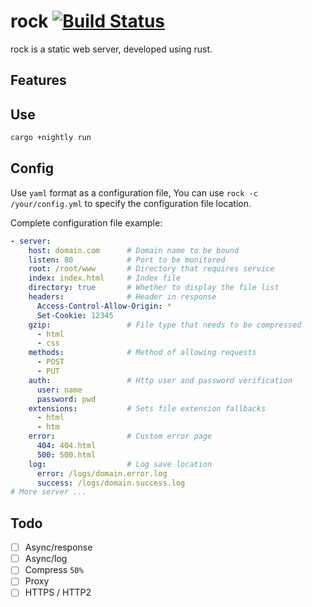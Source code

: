 
# rock [![Build Status](https://img.shields.io/travis/wyhaya/rock.svg?style=flat-square)](https://travis-ci.org/wyhaya/rock)

rock is a static web server, developed using rust.

## Features

## Use

```bash
cargo +nightly run
```

## Config

Use `yaml` format as a configuration file, You can use `rock -c /your/config.yml` to specify the configuration file location.

Complete configuration file example: 

```yaml
- server:
    host: domain.com      # Domain name to be bound
    listen: 80            # Port to be monitored
    root: /root/www       # Directory that requires service
    index: index.html     # Index file
    directory: true       # Whether to display the file list
    headers:              # Header in response
      Access-Control-Allow-Origin: *
      Set-Cookie: 12345
    gzip:                 # File type that needs to be compressed
      - html
      - css
    methods:              # Method of allowing requests
      - POST
      - PUT
    auth:                 # Http user and password verification
      user: name
      password: pwd
    extensions:           # Sets file extension fallbacks
      - html
      - htm
    error:                # Custom error page
      404: 404.html
      500: 500.html
    log:                  # Log save location
      error: /logs/domain.error.log
      success: /logs/domain.success.log
# More server ...
```

## Todo

* [ ] Async/response
* [ ] Async/log
* [ ] Compress `50%`
* [ ] Proxy
* [ ] HTTPS / HTTP2